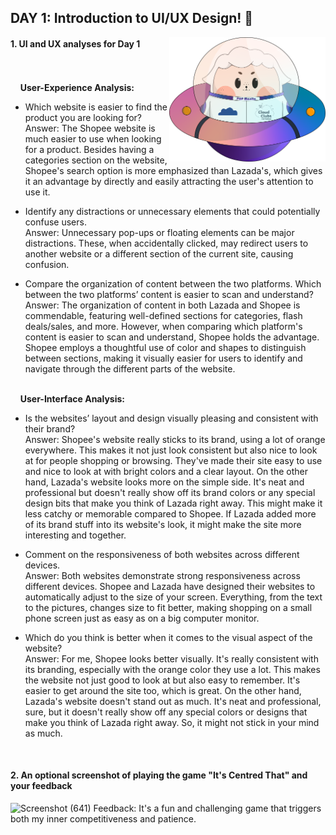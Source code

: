 ## DAY 1: Introduction to UI/UX Design! 💖

<img align="right" width="250px" src="../../assets/alf/alf-ufo.png">

#### 1. UI and UX analyses for Day 1

<br/><br/>
&nbsp;&nbsp;&nbsp;&nbsp;**User-Experience Analysis:**<br/>

-   Which website is easier to find the product you are looking for?<br/>
    Answer: The Shopee website is much easier to use when looking for a product. Besides having a categories section on the website, Shopee's search option is more emphasized than Lazada's, which gives it an advantage by directly and easily attracting the user's attention to use it.

-   Identify any distractions or unnecessary elements that could potentially confuse users.<br/>
    Answer: Unnecessary pop-ups or floating elements can be major distractions. These, when accidentally clicked, may redirect users to another website or a different section of the current site, causing confusion.

-   Compare the organization of content between the two platforms. Which between the two platforms’ content is easier to scan and understand?<br/>
    Answer: The organization of content in both Lazada and Shopee is commendable, featuring well-defined sections for categories, flash deals/sales, and more. However, when comparing which platform's content is easier to scan and understand, Shopee holds the advantage. Shopee employs a thoughtful use of color and shapes to distinguish between sections, making it visually easier for users to identify and navigate through the different parts of the website.

<br/> &nbsp;&nbsp;&nbsp;&nbsp;**User-Interface Analysis:**

-   Is the websites’ layout and design visually pleasing and consistent with their brand?<br/>
    Answer: Shopee's website really sticks to its brand, using a lot of orange everywhere. This makes it not just look consistent but also nice to look at for people shopping or browsing. They've made their site easy to use and nice to look at with bright colors and a clear layout. On the other hand, Lazada's website looks more on the simple side. It's neat and professional but doesn't really show off its brand colors or any special design bits that make you think of Lazada right away. This might make it less catchy or memorable compared to Shopee. If Lazada added more of its brand stuff into its website's look, it might make the site more interesting and together.
    
-   Comment on the responsiveness of both websites across different devices.<br/>
    Answer: Both websites demonstrate strong responsiveness across different devices. Shopee and Lazada have designed their websites to automatically adjust to the size of your screen. Everything, from the text to the pictures, changes size to fit better, making shopping on a small phone screen just as easy as on a big computer monitor.
    
-   Which do you think is better when it comes to the visual aspect of the website?<br/>
    Answer: For me, Shopee looks better visually. It's really consistent with its branding, especially with the orange color they use a lot. This makes the website not just good to look at but also easy to remember. It's easier to get around the site too, which is great. On the other hand, Lazada's website doesn't stand out as much. It's neat and professional, sure, but it doesn't really show off any special colors or designs that make you think of Lazada right away. So, it might not stick in your mind as much.
    
    <br>

#### 2. An **optional** screenshot of playing the game **"It's Centred That"** and your feedback
![Screenshot (641)](https://github.com/golosindapamela/AWSCC-CodeQuest-UI-UX/assets/148712358/17b492bb-c481-4137-969c-64154f95c1ae)
    Feedback: It's a fun and challenging game that triggers both my inner competitiveness and patience.

